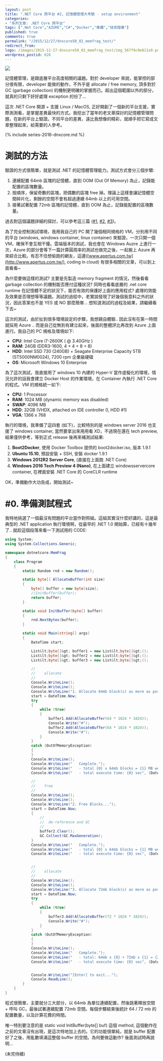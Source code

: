 ```yaml
---
layout: post
title: ".NET Core 跨平台 #2, 記憶體管理大考驗 - setup environment"
categories:
- "系列文章: .NET Core 跨平台"
tags: [".Net Core","AZURE","C#","Docker","專欄","技術隨筆"]
published: true
comments: true
permalink: "/2015/12/27/dnxcore50_02_memfrag_test/"
redirect_from:
logo: /images/2015-12-27-dnxcore50_02_memfrag_test/img_567f9c9e811a9.png
wordpress_postid: 620
---
```


![](/images/2015-12-27-dnxcore50_02_memfrag_test/img_567f9c9e811a9.png)


記憶體管理，是跟底層平台高度相關的議題。對於 developer 來說，能掌控的部分很有限，developer 能做的動作，不外乎是 allocate / free memory, 頂多對於 GC (garbage collection) 的機制更明確的掌握而已。超出這個範圍以外的部分，就真的只剩下好好處理 exception 的份了...

這次 .NET Core 開源 + 支援 Linux / MacOS, 正好開創了一個新的平台支援，實際測測看，是掌握差異最快的方式。我挖出了當年的老文章探討的記憶體管理問題，在新的平台上驗證。不同平台的差異，遠比我想像的精彩，就順手把它寫成文章整理起來，給需要的人參考。


<!--more-->

{% include series-2016-dnxcore.md %}



# 測試的方法

驗證的方式很簡單，就是測試 .NET 的記憶體管理能力。測試方式會分三個步驟:

1. 連續配置 64mb 區塊的記憶體，直到 OOM (Out Of Memory) 為止，記錄能配置的區塊數量。
1. 按順序，保留奇數的區塊，把偶數的區塊 free 掉。理論上這樣會讓記憶體空間碎片化，剩餘的空間不會有超過連續 64mb 以上的可用空間。
1. 接著試著配置 72mb 區塊的記憶體，直到 OOM 為止，記錄能配置的區塊數量。


過去對這個議題詳細的探討，可以參考這三篇 ([#1](/?p=120), [#2](/?p=118), [#3](/?p=117))。





為了完全控制測試環境，我用我自己的 PC 開了幾個相同規格的 VM，分別用不同的平台 (windows, windows container, linux container) 來驗證，一次只開一個 VM，確保不會互相干擾。雲端版本的測試，我也會在 Windows Auzre 上進行一次，Azure 的部分會等下一篇計算圓周率的測試也做完之後，一起搬上 Azure 再來綜合比較。有忍不住想偷跑的網友，這邊([www.apertus.com.tw](http://www.apertus.com.tw/), coding in cloud) 有很多相關的文章，可以到上面看看~

為什麼要做這樣的測試? 主要是先製造 memory fragment 的情況，然後看看 garbage collection 的機制能否應付這種狀況? 同時也看看底層的 .net core runtime 在記憶體不足的狀況下，能否有效的保護好上面的應用程式? 處理的效能及效果是否理想等等議題。測試的過程中，老實說發現了好幾個我意料之外的狀況，因此答案也不是 YES 或 NO 那麼簡單... 想知道測試的過程及結果，請繼續看下去~

這次的測試，由於扯到很多環境設定的步驟，我想親自體驗.. 因此沒有在第一時間就採用 Azure .. 而是自己從無到有建立起來，後面的整體評比再改到 Azure 上面進行。我自己的 PC 規格及環境如下:

* **CPU**: Intel Core i7-2600K ( @ 3.40GHz )
* **RAM**: 24GB (DDR3-1600, 4 + 4 + 8 + 8)
* **HDD**: Intel SSD 730 (240GB) + Seagate Enterprise Capacity 5TB (ST5000NM0024), 7200 rpm 企業級硬碟
* **OS**:  Microsoft Windows 10 Enterprise


為了這次測試，我直接用了 windows 10 內建的 Hyper-V 當作虛擬化的環境，情況允許的話我會建立 Docker Host 的作業環境，在 Container 內執行 .NET Core 的程式。VM 的規格統一如下:

* **CPU**:  1 Processor
* **RAM**:  1024 MB (dynamic memory was disabled)
* **SWAP**: 4096 MB
* **HDD**:  32GB (VHDX, attached on IDE controller 0, HDD #1)
* **VGA**:  1366 x 768



執行的環境，我準備了這四套 (如下)，比較特別的是 windows server 2016 也支援了 windows container, 當然要拿出來用用看 XD，不過現在還在 tech preview, 結果僅供參考，等到正式 release 後再來補測試結果:

1. **Boot2Docker**, 使用 Docker Toolbox 提供的 boot2docker.iso, 版本 1.9.1
1. **Ubuntu 15.10**, 預設安裝 + SSH, 安裝 docker 1.9.1
1. **Windows 2012R2 Server Core**,  (直接在上面跑 .NET Core)
1. **Windows 2016 Tech Preview 4 (Nano)**, 在上面建立 windowsservercore container, 在裡面安裝 .NET Core 的 CoreCLR runtime


OK，準備動作大功告成，開始測試~




# #0. 準備測試程式

我特地挑選了一個最沒有問題的平台當作對照組。這組其實沒什麼好講的，這是最典型的 .NET application 執行環境啊，從最早的 .NET 1.0 開始算，已經有十幾年了.. 就趁這個段落來看一下測試用的 CODE:



```csharp
using System;
using System.Collections.Generic;

namespace dotnetcore.MemFrag
{
    class Program
    {
        static Random rnd = new Random();

        static byte[] AllocateBuffer(int size)
        {
            byte[] buffer = new byte[size];
            //InitBuffer(buffer);
            return buffer;
        }

        static void InitBuffer(byte[] buffer)
        {
            rnd.NextBytes(buffer);
        }

        static void Main(string[] args)
        {
            DateTime start;

            List&lt;byte[]&gt; buffer1 = new List&lt;byte[]&gt;();
            List&lt;byte[]&gt; buffer2 = new List&lt;byte[]&gt;();
            List&lt;byte[]&gt; buffer3 = new List&lt;byte[]&gt;();

            //            
            //    allocate             
            //            
            Console.WriteLine();
            Console.WriteLine();
            Console.WriteLine("1. Allocate 64mb block(s) as more as possible...");
            start = DateTime.Now;
            try
            {
                while (true)
                {
                    buffer1.Add(AllocateBuffer(64 * 1024 * 1024));
                    Console.Write("#");
                    buffer2.Add(AllocateBuffer(64 * 1024 * 1024));
                    Console.Write("#");
                }
            }
            catch (OutOfMemoryException)
            {
            }
            Console.WriteLine();
            Console.WriteLine("   Complete.");
            Console.WriteLine("   - total {0} x 64mb blocks = {1} MB were allocated.", (buffer1.Count + buffer2.Count), (buffer1.Count + buffer2.Count) * 64);
            Console.WriteLine("   - total execute time: {0} sec", (DateTime.Now - start).TotalSeconds);

            //        
            //    free  
            //        
            Console.WriteLine();
            Console.WriteLine();
            Console.WriteLine("2. Free Blocks...");
            start = DateTime.Now;
            {
                //        
                //  de-reference and GC  
                //            
                buffer2.Clear();
                GC.Collect(GC.MaxGeneration);
            }
            Console.WriteLine("   Complete.");
            Console.WriteLine("   - total {0} x 64mb blocks = {1} MB were allocated.", buffer1.Count, buffer1.Count * 64);
            Console.WriteLine("   - total execute time: {0} sec", (DateTime.Now - start).TotalSeconds);


            //           
            //    allocate  
            //          
            Console.WriteLine();
            Console.WriteLine();
            Console.WriteLine("3. Allocate 72mb block(s) as more as possible...");
            start = DateTime.Now;
            try
            {
                while (true)
                {
                    buffer3.Add(AllocateBuffer(72 * 1024 * 1024));
                    Console.Write("#");
                }
            }
            catch (OutOfMemoryException)
            {
            }
            Console.WriteLine();
            Console.WriteLine("   Complete.");
            Console.WriteLine("   - total: 64mb x {0} + 72mb x {1} = {2} MB were allocated.", buffer1.Count, buffer3.Count, buffer1.Count * 64 + buffer3.Count * 72);
            Console.WriteLine("   - total execute time: {0} sec", (DateTime.Now - start).TotalSeconds);


            Console.WriteLine("[Enter] to exit...");
            Console.ReadLine();
        }
    }
}
```


程式很簡單，主要就分三大部分，以 64mb 為單位連續配置，然後跳著釋放空間 + 呼叫 GC，最後試著連續配置 72mb 空間。每個步驟結束後統計 64 / 72 mb 的配置數量，以及計算花費的時間。

唯一特別要注意的是 static void InitBuffer(byte[] buf) 這個 method, 這個動作在之前的文章沒有出現，是這次特地加上去的。它的功能很單純，就是 buffer 配置好了之後，用亂數填滿這整個 buffer 的空間。為何要做這動作? 後面測試時再說明...

(未完待續)
